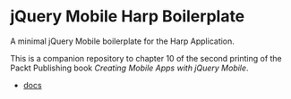 # jQuery Mobile Harp Boilerplate

A minimal jQuery Mobile boilerplate for the Harp Application.

This is a companion repository to chapter 10 of the second printing of the Packt Publishing book *Creating Mobile Apps with jQuery Mobile*.

- [docs](http://docs.harp.io/ "Learn how to develop using Harp.")
